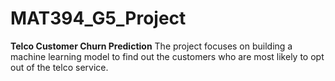 # MAT394_G5_Project
**Telco Customer Churn Prediction**
The project focuses on building a machine learning model to find out the customers who are most likely to opt out of the telco service.
